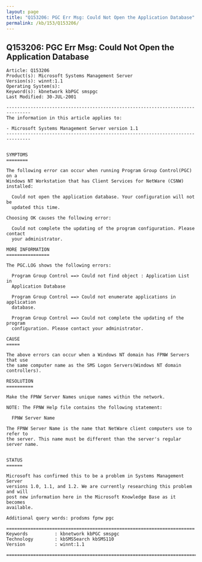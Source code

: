 ```yaml
---
layout: page
title: "Q153206: PGC Err Msg: Could Not Open the Application Database"
permalink: /kb/153/Q153206/
---
```


## Q153206: PGC Err Msg: Could Not Open the Application Database

	Article: Q153206
	Product(s): Microsoft Systems Management Server
	Version(s): winnt:1.1
	Operating System(s): 
	Keyword(s): kbnetwork kbPGC smspgc
	Last Modified: 30-JUL-2001
	
	-------------------------------------------------------------------------------
	The information in this article applies to:
	
	- Microsoft Systems Management Server version 1.1 
	-------------------------------------------------------------------------------
	
	
	SYMPTOMS
	========
	
	The following error can occur when running Program Group Control(PGC) on a
	Windows NT Workstation that has Client Services for NetWare (CSNW) installed:
	
	  Could not open the application database. Your configuration will not be
	  updated this time.
	
	Choosing OK causes the following error:
	
	  Could not complete the updating of the program configuration. Please contact
	  your administrator.
	
	MORE INFORMATION
	================
	
	The PGC.LOG shows the following errors:
	
	  Program Group Control ==> Could not find object : Application List in
	  Application Database
	
	  Program Group Control ==> Could not enumerate applications in application
	  database.
	
	  Program Group Control ==> Could not complete the updating of the program
	  configuration. Please contact your administrator.
	
	CAUSE
	=====
	
	The above errors can occur when a Windows NT domain has FPNW Servers that use
	the same computer name as the SMS Logon Servers(Windows NT domain controllers).
	
	RESOLUTION
	==========
	
	Make the FPNW Server Names unique names within the network.
	
	NOTE: The FPNW Help file contains the following statement:
	
	  FPNW Server Name
	
	The FPNW Server Name is the name that NetWare client computers use to refer to
	the server. This name must be different than the server's regular server name.
	
	
	STATUS
	======
	
	Microsoft has confirmed this to be a problem in Systems Management Server
	versions 1.0, 1.1, and 1.2. We are currently researching this problem and will
	post new information here in the Microsoft Knowledge Base as it becomes
	available.
	
	Additional query words: prodsms fpnw pgc
	
	======================================================================
	Keywords          : kbnetwork kbPGC smspgc 
	Technology        : kbSMSSearch kbSMS110
	Version           : winnt:1.1
	
	=============================================================================
	
